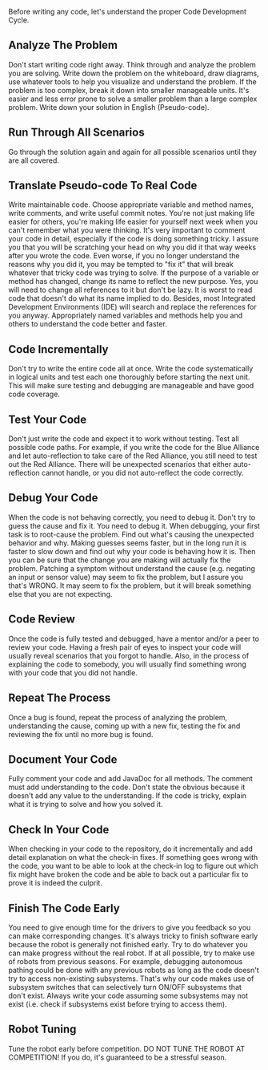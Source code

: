 Before writing any code, let's understand the proper Code Development Cycle.

## Analyze The Problem
Don't start writing code right away. Think through and analyze the problem you are solving. Write down the problem on the whiteboard, draw diagrams, use whatever tools to help you visualize and understand the problem. If the problem is too complex, break it down into smaller manageable units. It's easier and less error prone to solve a smaller problem than a large complex problem. Write down your solution in English (Pseudo-code). 

## Run Through All Scenarios
Go through the solution again and again for all possible scenarios until they are all covered.

## Translate Pseudo-code To Real Code
Write maintainable code. Choose appropriate variable and method names, write comments, and write useful commit notes. You're not just making life easier for others, you're making life easier for yourself next week when you can't remember what you were thinking. It's very important to comment your code in detail, especially if the code is doing something tricky. I assure you that you will be scratching your head on why you did it that way weeks after you wrote the code. Even worse, if you no longer understand the reasons why you did it, you may be tempted to "fix it" that will break whatever that tricky code was trying to solve. If the purpose of a variable or method has changed, change its name to reflect the new purpose. Yes, you will need to change all references to it but don't be lazy. It is worst to read code that doesn't do what its name implied to do. Besides, most Integrated Development Environments (IDE) will search and replace the references for you anyway. Appropriately named variables and methods help you and others to understand the code better and faster.

## Code Incrementally
Don't try to write the entire code all at once. Write the code systematically in logical units and test each one thoroughly before starting the next unit. This will make sure testing and debugging are manageable and have good code coverage.

## Test Your Code
Don't just write the code and expect it to work without testing. Test all possible code paths. For example, if you write the code for the Blue Alliance and let auto-reflection to take care of the Red Alliance, you still need to test out the Red Alliance. There will be unexpected scenarios that either auto-reflection cannot handle, or you did not auto-reflect the code correctly.

## Debug Your Code
When the code is not behaving correctly, you need to debug it. Don't try to guess the cause and fix it. You need to debug it. When debugging, your first task is to root-cause the problem. Find out what's causing the unexpected behavior and why. Making guesses seems faster, but in the long run it is faster to slow down and find out why your code is behaving how it is. Then you can be sure that the change you are making will actually fix the problem. Patching a symptom without understand the cause (e.g. negating an input or sensor value) may seem to fix the problem, but I assure you that's WRONG. It may seem to fix the problem, but it will break something else that you are not expecting.

## Code Review
Once the code is fully tested and debugged, have a mentor and/or a peer to review your code. Having a fresh pair of eyes to inspect your code will usually reveal scenarios that you forgot to handle. Also, in the process of explaining the code to somebody, you will usually find something wrong with your code that you did not handle.

## Repeat The Process
Once a bug is found, repeat the process of analyzing the problem, understanding the cause, coming up with a new fix, testing the fix and reviewing the fix until no more bug is found.

## Document Your Code
Fully comment your code and add JavaDoc for all methods. The comment must add understanding to the code. Don't state the obvious because it doesn't add any value to the understanding. If the code is tricky, explain what it is trying to solve and how you solved it.

## Check In Your Code
When checking in your code to the repository, do it incrementally and add detail explanation on what the check-in fixes. If something goes wrong with the code, you want to be able to look at the check-in log to figure out which fix might have broken the code and be able to back out a particular fix to prove it is indeed the culprit.

## Finish The Code Early
You need to give enough time for the drivers to give you feedback so you can make corresponding changes. It's always tricky to finish software early because the robot is generally not finished early. Try to do whatever you can make progress without the real robot. If at all possible, try to make use of robots from previous seasons. For example, debugging autonomous pathing could be done with any previous robots as long as the code doesn't try to access non-existing subsystems. That's why our code makes use of subsystem switches that can selectively turn ON/OFF subsystems that don't exist. Always write your code assuming some subsystems may not exist (i.e. check if subsystems exist before trying to access them).

## Robot Tuning
Tune the robot early before competition. DO NOT TUNE THE ROBOT AT COMPETITION! If you do, it's guaranteed to be a stressful season.
